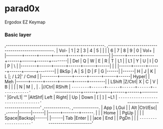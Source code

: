 # parad0x
Ergodox EZ Keymap

### Basic layer

 ,--------------------------------------------------.           ,--------------------------------------------------.
 |   Vol- |   1  |   2  |   3  |   4  |   5  |      |           |      |   6  |   7  |   8  |   9  |   0  |  Vol+  |
 |--------+------+------+------+------+-------------|           |------+------+------+------+------+------+--------|
 | Del    |   Q  |   W  |   E  |   R  |   T  |  L1  |           |  L1  |   Y  |   U  |   I  |   O  |   P  |   \    |
 |--------+------+------+------+------+------|      |           |      |------+------+------+------+------+--------|
 | BkSp   |   A  |   S  |   D  |   F  |   G  |------|           |------|   H  |   J  |   K  |   L  |; / L2|' / Cmd |
 |--------+------+------+------+------+------| Hyper|           | Meh  |------+------+------+------+------+--------|
 | LShift |Z/Ctrl|   X  |   C  |   V  |   B  |      |           |      |   N  |   M  |   ,  |   .  |//Ctrl| RShift |
 `--------+------+------+------+------+-------------'           `-------------+------+------+------+------+--------'
   |Grv/L1|  '"  |AltShf| Left | Right|                                       |  Up  | Down |   [  |   ]  | ~L1  |
   `----------------------------------'                                       `----------------------------------'
                                        ,-------------.       ,-------------.
                                        | App  | LGui |       | Alt  |Ctrl/Esc|
                                 ,------|------|------|       |------+--------+------.
                                 |      |      | Home |       | PgUp |        |      |
                                 | Space|Backsp|------|       |------|  Tab   |Enter |
                                 |      |ace   | End  |       | PgDn |        |      |
                                 `--------------------'       `----------------------'
